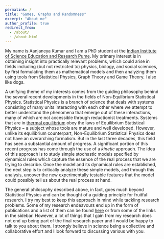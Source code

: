 ```yaml
---
permalink: /
title: "Games, Graphs and Randomness"
excerpt: "About me"
author_profile: true
redirect_from: 
  - /about/
  - /about.html
---
```


My name is Aanjaneya Kumar and I am a PhD student at the [Indian Institute of Science Education and Research Pume](http://www.iiserpune.ac.in/). My primary interest is in obtaining insight into practically relevant problems, which could arise in fields including (but not restricted to) physics, biology, and social sciences, by first formulating them as mathematical models and then analyzing them using tools from Statistical Physics, Graph Theory and Game Theory. I also like dogs.

A unifying theme of my interests comes from the guiding philosophy behind the several recent developments in the fields of Non-Equlibrium Statistical Physics. Statistical Physics is a branch of science that deals with systems consisting of many units interacting with each other where we attempt to better understand the phenomena that emerge out of these interactions, many of which are not accessible through reductionist treatments. Systems that are in [thermal equilibrium](http://hyperphysics.phy-astr.gsu.edu/hbase/thermo/thereq.html) obey the laws of Equilibrium Statistical Physics − a subject whose tools are mature and well developed. However, unlike its equilibrium counterpart, Non-Equilibrium Statistical Physics does not have an overarching formalism. But in the last three decades, this field has seen a substantial amount of progress. A significant portion of this recent progress has come through the use of a *kinetic* approach. The idea of this approach is to study simple stochastic models specified by dynamical rules which capture the essence of the real process that we are trying to describe. Once the model and its dynamical rules are established, the next step is to critically analyze these simple models, and through this analysis, uncover the new experimentally testable features that the model could possibly tell us about the real process at hand. 

The general philosophy described above, in fact, goes much beyond Statistical Physics and can be thought of a guiding principle for fruitful research. I try my best to keep this approach in mind while tackling research problems. Some of my research endeavours end up in the form of publications and a list of them can be found [here](http://aanjaneyakumar.com/publications/) or from some of the links in the sidebar. However, a lot of things that I gain from my research does not end up being part of the final research paper and I would be happy to talk to you about them. I strongly believe in science being a collective and collaborative effort and I look forward to discussing various with you.  




